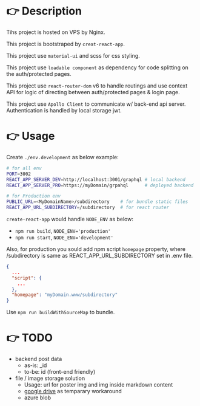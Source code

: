 

# 👉 Description

Tihs project is hosted on VPS by Nginx.

This project is bootstraped by `creat-react-app`.

This project use `material-ui` and scss for css styling. 

This project use `loadable component` as dependency for code splitting on the auth/protected pages.

This project use `react-router-dom` v6 to handle routings and use context API for logic of directing between auth/protected pages & login page.

This project use `Apollo Client` to communicate w/ back-end api server. Authentication is handled by local storage jwt.


# 👉 Usage
Create `./env.development` as below example: 
```bash
# for all env
PORT=3002
REACT_APP_SERVER_DEV=http://localhost:3001/graphql # local backend
REACT_APP_SERVER_PRO=https://myDomain/grpahql      # deployed backend

# for Production env
PUBLIC_URL=<MyDomainName>/subdirectory    # for bundle static files
REACT_APP_URL_SUBDIRECTORY=/subdirectory  # for react router
```
`create-react-app` would handle `NODE_ENV` as below:
- `npm run build`, `NODE_ENV='production'`
- `npm run start`, `NODE_ENV='development'`

Also, for production you sould add npm script `homepage` property, where /subdirectory is same as REACT_APP_URL_SUBDIRECTORY set in .env file.
```json
{
  ...
  "script": {
    ...
  },
  "homepage": "myDomain.www/subdirectory" 
}
```

Use `npm run buildWithSourceMap` to bundle.

# 👉 TODO
- backend post data
  - as-is: _id
  - to-be: id   (front-end friendly)
- file / image storage solution
  - Usage: url for poster img and img inside markdown content
  - [google drive](https://stackoverflow.com/a/60168351/16124226) as temparary workaround
  - azure blob